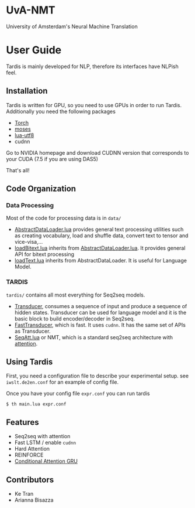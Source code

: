 # UvA-NMT
University of Amsterdam's Neural Machine Translation

# User Guide

Tardis is mainly developed for NLP, therefore its interfaces have NLPish feel.

## Installation
Tardis is written for GPU, so you need to use GPUs in order to run Tardis. Additionally you need the following packages

* [Torch](http://torch.ch/)
* [moses](https://github.com/Yonaba/Moses)
* [lua-utf8](https://github.com/starwing/luautf8)
* cudnn

Go to NVIDIA homepage and download CUDNN version that corresponds to your CUDA (7.5 if you are using DAS5)

That's all!

## Code Organization

### Data Processing
Most of the code for processing data is in `data/`

* [AbstractDataLoader.lua](https://github.com/ketranm/uva-nmt/blob/master/data/AbstractDataLoader.lua) provides general text processing utilities such as creating vocabulary, load and shuffle data, convert text to tensor and vice-visa,...
* [loadBitext.lua](https://github.com/ketranm/uva-nmt/blob/master/data/loadBitext.lua) inherits from  [AbstractDataLoader.lua](https://github.com/ketranm/uva-nmt/blob/master/data/AbstractDataLoader.lua). It provides general API for bitext processing
* [loadText.lua](https://github.com/ketranm/uva-nmt/blob/master/data/loadText.lua) inherits from AbstractDataLoader. It is useful for Language Model.

### TARDIS
`tardis/` contains all most everything for Seq2seq models.

* [Transducer](https://github.com/ketranm/uva-nmt/blob/master/tardis/Transducer.lua), consumes a sequence of input and produce a sequence of hidden states. Transducer can be used for language model and it is the basic block to build encoder/decoder in Seq2seq.
* [FastTransducer](https://github.com/ketranm/uva-nmt/blob/master/tardis/FastTransducer.lua), which is fast. It uses `cudnn`. It has the same set of APIs as Transducer.
* [SeqAtt.lua](https://github.com/ketranm/uva-nmt/blob/master/tardis/SeqAtt.lua) or NMT, which is a standard seq2seq architecture with [attention](https://github.com/ketranm/uva-nmt/blob/master/tardis/GlimpseDot.lua).

## Using Tardis
First, you need a configuration file to describe your experimental setup.
see `iwslt.de2en.conf` for an example of config file.

Once you have your config file `expr.conf` you can run tardis
```
$ th main.lua expr.conf
```

## Features

* Seq2seq with attention
* Fast LSTM / enable `cudnn`
* Hard Attention
* REINFORCE
* [Conditional Attention GRU](https://github.com/nyu-dl/dl4mt-tutorial/blob/master/docs/cgru.pdf)

## Contributors
* Ke Tran
* Arianna Bisazza
